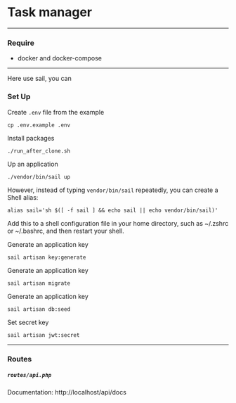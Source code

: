 # Task manager



---

### Require

 - docker and docker-compose
---

Here use sail, you can 

### Set Up

Create `.env` file from the example
```
cp .env.example .env
```

Install packages
```
./run_after_clone.sh 
```

Up an application 
```
./vendor/bin/sail up
```

However, instead of typing `vendor/bin/sail` repeatedly, you can create a Shell alias:
```
alias sail='sh $([ -f sail ] && echo sail || echo vendor/bin/sail)'
```
Add this to a shell configuration file in your home directory, such as ~/.zshrc or ~/.bashrc, and then restart your shell.


Generate an application key
```
sail artisan key:generate
```

Generate an application key
```
sail artisan migrate
```

Generate an application key
```
sail artisan db:seed
```

Set secret key
```
sail artisan jwt:secret
```
---

### Routes

##### `routes/api.php`


Documentation: http://localhost/api/docs



